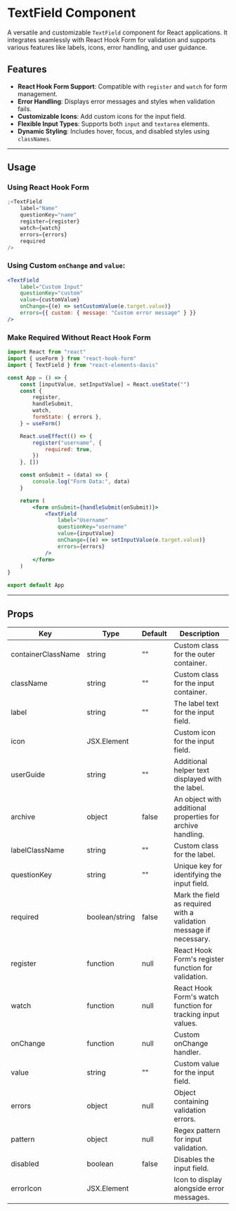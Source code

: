 # TextField Component

A versatile and customizable `TextField` component for React applications. It integrates seamlessly with React Hook Form for validation and supports various features like labels, icons, error handling, and user guidance.

## Features

-   **React Hook Form Support**: Compatible with `register` and `watch` for form management.
-   **Error Handling**: Displays error messages and styles when validation fails.
-   **Customizable Icons**: Add custom icons for the input field.
-   **Flexible Input Types**: Supports both `input` and `textarea` elements.
-   **Dynamic Styling**: Includes hover, focus, and disabled styles using `classNames`.

---

## Usage

### Using React Hook Form

```jsx
;<TextField
    label="Name"
    questionKey="name"
    register={register}
    watch={watch}
    errors={errors}
    required
/>
```

### Using Custom `onChange` and `value`:

```jsx
<TextField
    label="Custom Input"
    questionKey="custom"
    value={customValue}
    onChange={(e) => setCustomValue(e.target.value)}
    errors={{ custom: { message: "Custom error message" } }}
/>
```

### Make Required Without React Hook Form

```jsx
import React from "react"
import { useForm } from "react-hook-form"
import { TextField } from "react-elements-davis"

const App = () => {
    const [inputValue, setInputValue] = React.useState("")
    const {
        register,
        handleSubmit,
        watch,
        formState: { errors },
    } = useForm()

    React.useEffect(() => {
        register("username", {
            required: true,
        })
    }, [])

    const onSubmit = (data) => {
        console.log("Form Data:", data)
    }

    return (
        <form onSubmit={handleSubmit(onSubmit)}>
            <TextField
                label="Username"
                questionKey="username"
                value={inputValue}
                onChange={(e) => setInputValue(e.target.value)}
                errors={errors}
            />
        </form>
    )
}

export default App
```

---

## Props

| Key                | Type           | Default            | Description                                                        |
| ------------------ | -------------- | ------------------ | ------------------------------------------------------------------ |
| containerClassName | string         | ""                 | Custom class for the outer container.                              |
| className          | string         | ""                 | Custom class for the input container.                              |
| label              | string         | ""                 | The label text for the input field.                                |
| icon               | JSX.Element    | <BsPencilSquare /> | Custom icon for the input field.                                   |
| userGuide          | string         | ""                 | Additional helper text displayed with the label.                   |
| archive            | object         | false              | An object with additional properties for archive handling.         |
| labelClassName     | string         | ""                 | Custom class for the label.                                        |
| questionKey        | string         | ""                 | Unique key for identifying the input field.                        |
| required           | boolean/string | false              | Mark the field as required with a validation message if necessary. |
| register           | function       | null               | React Hook Form's register function for validation.                |
| watch              | function       | null               | React Hook Form's watch function for tracking input values.        |
| onChange           | function       | null               | Custom onChange handler.                                           |
| value              | string         | ""                 | Custom value for the input field.                                  |
| errors             | object         | null               | Object containing validation errors.                               |
| pattern            | object         | null               | Regex pattern for input validation.                                |
| disabled           | boolean        | false              | Disables the input field.                                          |
| errorIcon          | JSX.Element    | <BiError />        | Icon to display alongside error messages.                          |

